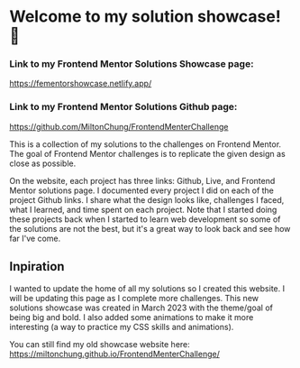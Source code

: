 # Welcome to my solution showcase! 👋

### Link to my Frontend Mentor Solutions Showcase page:

https://fementorshowcase.netlify.app/

### Link to my Frontend Mentor Solutions Github page:

https://github.com/MiltonChung/FrontendMenterChallenge

This is a collection of my solutions to the challenges on Frontend Mentor. The goal of Frontend Mentor challenges is to replicate the given design as close as possible.

On the website, each project has three links: Github, Live, and Frontend Mentor solutions page. I documented every project I did on each of the project Github links. I share what the design looks like, challenges I faced, what I learned, and time spent on each project. Note that I started doing these projects back when I started to learn web development so some of the solutions are not the best, but it's a great way to look back and see how far I've come.

## Inpiration

I wanted to update the home of all my solutions so I created this website. I will be updating this page as I complete more challenges. This new solutions showcase was created in March 2023 with the theme/goal of being big and bold. I also added some animations to make it more interesting (a way to practice my CSS skills and animations).

You can still find my old showcase website here: https://miltonchung.github.io/FrontendMenterChallenge/
